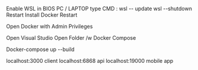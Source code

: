 Enable WSL in BIOS PC / LAPTOP
type CMD : wsl -- update
	   wsl --shutdown
Restart
Install Docker
Restart

Open Docker with Admin Privileges

Open Visual Studio
Open Folder /w Docker Compose

Docker-compose up --build 

localhost:3000 client
localhost:6868 api
localhost:19000 mobile app